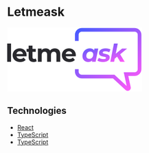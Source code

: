 # Letmeask
<img src="https://github.com/magnocp/letmeask/blob/main/src/assets/images/logo.svg" alt="Letmeask" >

## Technologies
- <a href="https://pt-br.reactjs.org/" target="_blank">React</a>
- <a href="https://www.typescriptlang.org/" target="_blank">TypeScript</a>
- <a href="https://firebase.google.com/?hl=pt" target="_blank">TypeScript</a>
